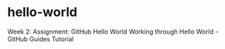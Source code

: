 # hello-world
 Week 2: Assignment: GitHub Hello World
 Working through Hello World - GitHub Guides Tutorial
